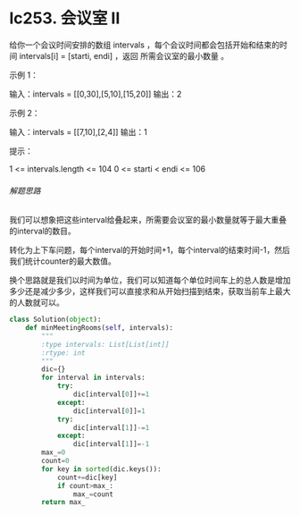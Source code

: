 # lc253. 会议室 II


给你一个会议时间安排的数组 intervals ，每个会议时间都会包括开始和结束的时间 intervals[i] = [starti, endi] ，返回 所需会议室的最小数量 。

示例 1：

输入：intervals = [[0,30],[5,10],[15,20]]
		输出：2

示例 2：

输入：intervals = [[7,10],[2,4]]
		输出：1


提示：

1 <= intervals.length <= 104
		0 <= starti < endi <= 106

###### 解题思路

我们可以想象把这些interval给叠起来，所需要会议室的最小数量就等于最大重叠的interval的数目。

转化为上下车问题，每个interval的开始时间+1，每个interval的结束时间-1，然后我们统计counter的最大数值。

换个思路就是我们以时间为单位，我们可以知道每个单位时间车上的总人数是增加多少还是减少多少，这样我们可以直接求和从开始扫描到结束，获取当前车上最大的人数就可以。

```python
class Solution(object):
    def minMeetingRooms(self, intervals):
        """
        :type intervals: List[List[int]]
        :rtype: int
        """
        dic={}
        for interval in intervals:
            try:
                dic[interval[0]]+=1
            except:
                dic[interval[0]]=1
            try:
                dic[interval[1]]-=1
            except:
                dic[interval[1]]=-1
        max_=0
        count=0
        for key in sorted(dic.keys()):
            count+=dic[key]
            if count>max_:
                max_=count
        return max_
```


